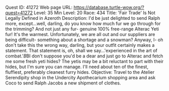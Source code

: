 Quest ID: 41272
Web page URL: https://database.turtle-wow.org/?quest=41272
Level: 35
Min Level: 20
Race: 434
Title: 'Fair Trade' Is Not Legally Defined in Azeroth
Description: I'd be just delighted to send Ralph more, except...well, darling, do you know how much fur we go through for the trimming? And not just any fur- genuine 100% free-range Alterac Yeti fur! It's the warmest. Unfortunately, we are all out and our suppliers are being difficult- something about a shortage and a snowman? Anyway, I- oh don't take this the wrong way, darling, but your outfit certainly makes a statement. That statement is, oh, shall we say...'experienced in the art of combat.'$B$BI don't suppose you'd be a dear and just go to Alterac and fetch me some fresh yeti hides? The yetis may be a bit reluctant to part with their hides, but I'm sure you can manage. I'll need about ten of the finest, fluffiest, preferably cleanest furry hides.
Objective: Travel to the Atelier Serendipity shop in the Undercity Apothecarium shopping area and ask Coco to send Ralph Jacobs a new shipment of clothes.
